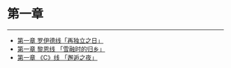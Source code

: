 # 第一章

---

- [第一章 罗伊德线「再独立之日」](/game/TheLegendOfHeroes/HajimariNoKiseki/chapters/chapter_0/Lloyd.md#第一章-罗伊德线再独立之日)
- [第一章 黎恩线 「雪融时的归乡」](/game/TheLegendOfHeroes/HajimariNoKiseki/chapters/chapter_0/Rean.md#第一章-黎恩线-雪融时的归乡)
- [第一章 《C》线 「邂逅之夜」](/game/TheLegendOfHeroes/HajimariNoKiseki/chapters/chapter_0/C.md#第一章-c线-邂逅之夜)